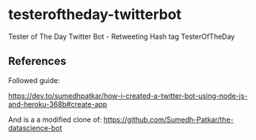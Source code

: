 # testeroftheday-twitterbot

Tester of The Day Twitter Bot - Retweeting  Hash tag TesterOfTheDay

## References

Followed guide:

<https://dev.to/sumedhpatkar/how-i-created-a-twitter-bot-using-node-js-and-heroku-368b#create-app>

And is a a modified clone of:
<https://github.com/Sumedh-Patkar/the-datascience-bot>
